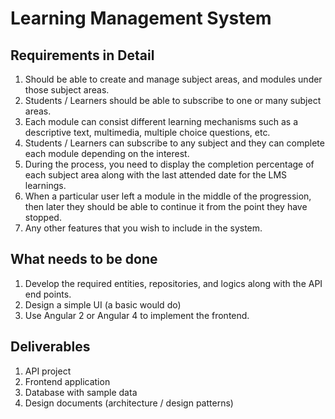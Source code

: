 # Learning Management System

## Requirements in Detail
1.	Should be able to create and manage subject areas, and modules under those subject areas.
2.	Students / Learners should be able to subscribe to one or many subject areas.
3.	Each module can consist different learning mechanisms such as a descriptive text, multimedia, multiple choice questions, etc.
4.	Students / Learners can subscribe to any subject and they can complete each module depending on the interest.
5.	During the process, you need to display the completion percentage of each subject area along with the last attended date for the LMS learnings.
6.	When a particular user left a module in the middle of the progression, then later they should be able to continue it from the point they have stopped.
7.	Any other features that you wish to include in the system.
 
## What needs to be done
1.	Develop the required entities, repositories, and logics along with the API end points.
2.	Design a simple UI (a basic would do)
3.	Use Angular 2 or Angular 4 to implement the frontend.
 
## Deliverables
1.	API project
2.	Frontend application
3.	Database with sample data
4.	Design documents (architecture / design patterns)

